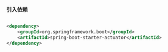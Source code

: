 



**引入依赖**

```xml

<dependency>
    <groupId>org.springframework.boot</groupId>
    <artifactId>spring-boot-starter-actuator</artifactId>
</dependency>

```


